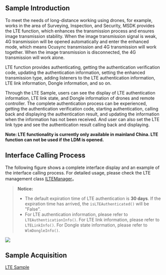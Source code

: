 ## Sample Introduction
To meet the needs of long-distance working using drones, for example, works in the area of Surveying, Inspection, and Security, MSDK provides the LTE function, which enhances the transmission process and ensures image transmission stability. When the image transmission signal is weak, 4G transmission will be opened automatically and enter the enhanced mode, which means Ocusync transmission and 4G transmission will work together. When the image transmission is disconnected, the 4G transmission will work alone.

LTE function provides authenticating, getting the authentication verification code, updating the authentication information, setting the enhanced transmission type, adding listeners to the LTE authentication information, LTE link information, Dongle information, and so on.


Through the LTE Sample, users can see the display of LTE authentication information, LTE link state, and Dongle information of drones and remote controller. The complete authentication process can be experienced, getting the authentication verification code, starting authentication, calling back and displaying the authentication result, and updating the information when the information has not been received. And user can also set the LTE link type and see the authentication result calling back and displaying.

**Note: LTE functionality is currently only available in mainland China. LTE function can not be used if the LDM is opened.**


## Interface Calling Process
The following figure shows a complete interface display and an example of the interface calling process. For detailed usage, please check the LTE management class [ILTEManager](https://developer.dji.com/api-reference-v5/android-api/Components/ILTEManager/ILTEManager.html)。

> **Notice:**
>
> * The default expiration time of LTE authentication is **30 days**. If the expiration time has arrived, the `isLTEAuthenticated()` will be "False".
> * For LTE  authentication information, please refer to `LTEAuthenticationInfo()`. For LTE link information, please refer to `LTELinkInfo()`. For Dongle state information, please refer to `WlmDongleInfo()`.

![](https://terra-1-g.djicdn.com/71a7d383e71a4fb8887a310eb746b47f/msdk/Documentation/V5.2/lte-api-en.png)

## Sample Acquisition

[LTE Sample](https://github.com/dji-sdk/Mobile-SDK-Android-V5/blob/dev-sdk-main/SampleCode-V5/android-sdk-v5-sample/module-aircraft/src/main/java/dji/sampleV5/moduleaircraft/pages/LTEFragment.kt)
